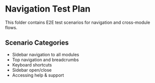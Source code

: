 # Navigation Test Plan

This folder contains E2E test scenarios for navigation and cross-module flows.

## Scenario Categories

- Sidebar navigation to all modules
- Top navigation and breadcrumbs
- Keyboard shortcuts
- Sidebar open/close
- Accessing help & support
